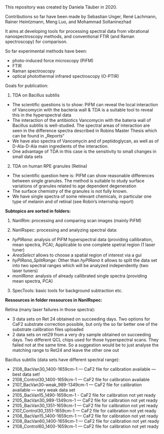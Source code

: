 This repository was created by Daniela Täuber in 2020.

Contributions so far have been made by Sebastian Unger, René Lachmann, Rainer Heintzmann, Meng Luo, and Mohammad Soltaninezhad

It aims at developing tools for processing spectral data from vibrational nanospectroscopy methods, 
and conventional FTIR (and Raman spectroscopy) for comparison.

So far experimental methods have been:
- photo-induced force microscopy (PiFM)
- FTIR
- Raman spectroscopy
- optical photothermal infrared spectroscopy (O-PTIR)

Goals for publication:
1. TDA on Bacillus subtilis
- The scientific questions is to show: PiFM can reveal the local interaction of Vancomycin with the bacteria wall & TDA is a suitable tool to reveal this in the hyperspectral data
- The interaction of the antibiotics Vancomycin with the bateria wall of Bacillus subtilis is well-studied. The spectral areas of interaction are seen in the difference spectra described in Robins Master Thesis which can be found in „Reports“
- We have also spectra of Vancomycin and of peptidoglycan, as well as of D-Ala-D-Ala main ingredients of the interaction.
- One advantage of TDA in this case is the sensitivity to small changes in small data sets

2. TDA on human RPE granules (Retina)
- The scientific question here is: PIFM can show reasonable differences between single granules. The method is suitable to study surface variations of granules related to age dependent degeneration
- The surface chemistry of the granules is not fully known.
- We have single spectra of some relevant chemicals, in particular one type of melanin and of retinal (see Robin’s internship report) 

**Subtopics are sorted in folders:**
1. NanIRim: processing and comparing scan images (mainly PiFM)

2. NanIRspec: processing and analyzing spectral data:  
-  _hyPIRana_: analysis of PiFM hyperspectral data (providing callibration, mean spectra, PCA); Applicable to one complete spetral region (1 laser tuner)
-  _AreaSelect_ allows to choose a spatial region of interest via a gui
-  _hyPIRana_SplitRange_: Other than _hyPIRana_ it allows to split the data set into two spectral ranges which will be analyzed independently (two laser tuners)
-  _monIRana_: analysis of already callibrated single spectra (providing mean spectra, PCA)

3. SpecTools: basic tools for background subtraction etc.

**Ressources in folder ressources in NanIRspec:**

Retina (many laser failures in those spectra):
- 3 data sets on Ret 24 obtained on succeeding days. Two options for CaF2 substrate correction possible, but only the so far better one of the substrate calibration files uploaded
- 2 data sets on ret29 from a very dry sample obtained on succeeding days. Two different QCL chips used for those hyperspectral scans. They failed not at the same time. So a suggestion would be to just analyse the matching range to Ret24 and leave the other one out

Bacillus subtilis (data sets have different spectral range):
- 2108_BacVan30_1400-1659cm-1 — CaF2 file for calibration available — best data set!
- 2108_Control30_1400-1659cm-1 — CaF2 file for calibration available
- 2107_BacVan30-weak_989-1349cm-1 — CaF2 file for calibration available — very weak data set
- 2105_BacVan15_1490-1659cm-1 - CaF2 file for calibration not yet ready
- 2105_BacVan30_989-1349cm-1 — CaF2 file for calibration not yet ready
- 2105_BacVan30_1351-1659cm-1 — CaF2 file for calibration not yet ready
- 2107_Control30_1351-1659cm-1 — CaF2 file for calibration not yet ready
- 2108_BacVan15_1400-1659cm-1 — CaF2 file for calibration not yet ready
- 2108_BacVan60_1400-1659cm-1 — CaF2 file for calibration not yet ready
- 2108_Control60_1400-1659cm-1 — CaF2 file for calibration not yet ready
